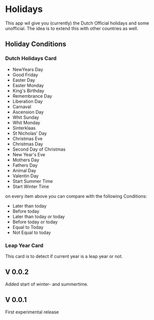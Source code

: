 # Holidays

This app wil give you (currently) the Dutch Official holidays and some unofficial. The idea is to extend this with other countries as well.


## Holiday Conditions

### Dutch Holidays Card

- NewYears Day
- Good Friday
- Easter Day
- Easter Monday
- King's Birthday
- Remembrance Day
- Liberation Day
- Carnaval
- Ascension Day
- Whit Sunday
- Whit Monday
- Sinterklaas
- St Nicholas' Day
- Christmas Eve
- Christmas Day
- Second Day of Christmas
- New Year's Eve
- Mothers Day
- Fathers Day
- Animal Day
- Valentin Day
- Start Summer Time
- Start Winter Time

on every item above you can compare with the following Conditions:
- Later than today
- Before today
- Later than today or today
- Before today or today
- Equal to Today
- Not Equal to today

### Leap Year Card
This card is to detect if current year is a leap year or not.

## V 0.0.2
Added start of winter- and summertime.

## V 0.0.1
First experimental release




